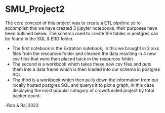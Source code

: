 # SMU_Project2
The core concept of this project was to create a ETL pipeline so to accomplish this we have created 3 jupyter notebooks, their purposes have been outlined below. The schema used to create the tables in postgres can be found in the SQL & ERD folder.

- The first notebook is the Extration notebook, in this we brought in 2 xlxs files from the resources folder and cleaned the data resulting in 4 new csv files that were then placed back in the resources folder.
- The second is a workbook which takes these new csv files and puts them into a data frame which is then loaded into our schema in postgres SQL.
- The third is a workbook which then pulls down the information from our locally hosted postgres SQL and querys it to plot a graph, in this case displaying the most popular catagory of crowdfunded project by total backer count.

-Rob & Raj 2023